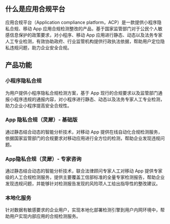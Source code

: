 ## 什么是应用合规平台
应用合规平台（Application compliance platform，ACP）是一款提供小程序隐私合规、移动 App 应用合规检测整改的产品，基于国家监管部门对于公民个人敏感信息保护的政策要求，对小程序、移动 App 应用进行静态、动态以及法务专家人工专业检测，有效协助政府、行业监管机构提供行政执法依据，帮助用户定位隐私违规问题，助力企业安全合规。

## 产品功能
### 小程序隐私合规
为用户提供小程序隐私合规检测方案，基于 App 现行的合规要求以及监管部门通报小程序违规的通报内容，对小程序进行静态、动态以及法务专家人工专业检测，助力企业小程序提高安全合规性。

### App 隐私合规（灵犀）- 基础版
通过静态结合动态的智能分析技术，对移动 App 提供在线自动化合规检测服务，依据国家监管部门的合规要求对移动应用进行全方位的检测，帮助企业发现违规问题。

### App隐私合规（灵犀）- 专家咨询
通过静态结合动态的智能分析技术，联合法律顾问专家人工对移动 App 提供专家级的人工合规检测服务，提供主要覆盖工信部标准的全量专家检测报告，帮助企业发现违规问题，并能够针对检测报告发现的风险项人工给出指导性的整改建议。

### 本地化服务
针对数据有敏感要求的企业用户，实现本地化部署检测引擎到用户内网环境中，帮助用户实现内部应用的合规检测服务。
